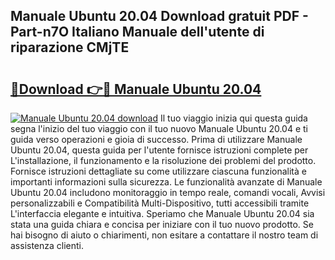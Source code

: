 ## Manuale Ubuntu 20.04 Download gratuit PDF - Part-n7O Italiano Manuale dell'utente di riparazione CMjTE

# <h2><a href="http://dfecp4.blite.top/?on=Manuale+Ubuntu+20.04">🔗Download 👉🔴 Manuale Ubuntu 20.04</a></h2>

[![Manuale Ubuntu 20.04 download](https://i.imgur.com/lujVjoI.png)](http://dfecp4.blite.top/?on=Manuale+Ubuntu+20.04)
Il tuo viaggio inizia qui questa guida segna l'inizio del tuo viaggio con il tuo nuovo Manuale Ubuntu 20.04 e ti guida verso operazioni e gioia di successo. Prima di utilizzare Manuale Ubuntu 20.04, questa guida per l'utente fornisce istruzioni complete per L'installazione, il funzionamento e la risoluzione dei problemi del prodotto. Fornisce istruzioni dettagliate su come utilizzare ciascuna funzionalità e importanti informazioni sulla sicurezza. Le funzionalità avanzate di Manuale Ubuntu 20.04 includono monitoraggio in tempo reale, comandi vocali, Avvisi personalizzabili e Compatibilità Multi-Dispositivo, tutti accessibili tramite L'interfaccia elegante e intuitiva. Speriamo che Manuale Ubuntu 20.04 sia stata una guida chiara e concisa per iniziare con il tuo nuovo prodotto. Se hai bisogno di aiuto o chiarimenti, non esitare a contattare il nostro team di assistenza clienti.
